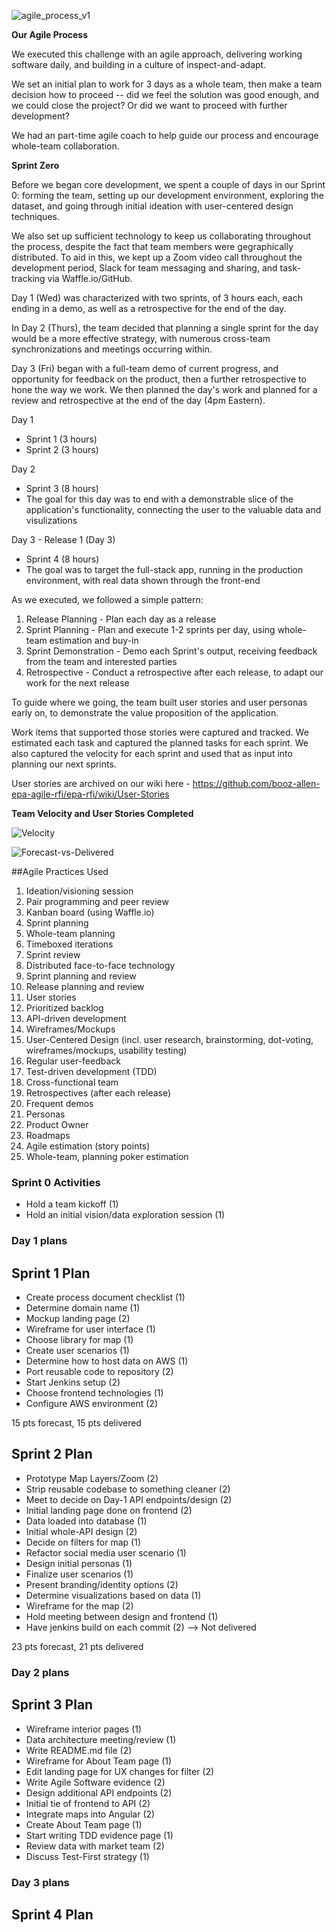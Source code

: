 ![agile_process_v1](https://cloud.githubusercontent.com/assets/12210910/8392521/1186de50-1cb3-11e5-8be1-594f4bc00538.png)

**Our Agile Process**

We executed this challenge with an agile approach, delivering working software daily, and building in a culture of inspect-and-adapt. 

We set an initial plan to work for 3 days as a whole team, then make a team decision how to proceed -- did we feel the solution was good enough, 
and we could close the project? Or did we want to proceed with further development?

We had an part-time agile coach to help guide our process and encourage whole-team collaboration. 

**Sprint Zero**

Before we began core development, we spent a couple of days in our Sprint 0: forming the team,
setting up our development environment, exploring the dataset, and going through initial ideation with user-centered design techniques. 

We also set up sufficient technology to keep us collaborating throughout the process, despite the fact that team members
were gegraphically distributed. To aid in this, we kept up a Zoom video call throughout the development period, Slack for team messaging and sharing, and 
task-tracking via Waffle.io/GitHub.

Day 1 (Wed) was characterized with two sprints, of 3 hours each, each ending in a demo, as well as a retrospective for the end of the day.  

In Day 2 (Thurs), the team decided that planning a single sprint for the day would be a more effective strategy, with numerous cross-team synchronizations and meetings occurring 
within.

Day 3 (Fri) began with a full-team demo of current progress, and opportunity for feedback on the product, then a further retrospective to hone the way we work.
We then planned the day's work and planned for a review and retrospective at the end of the day (4pm Eastern).

Day 1
- Sprint 1 (3 hours)
- Sprint 2 (3 hours)

Day 2
- Sprint 3 (8 hours)
- The goal for this day was to end with a demonstrable slice of the application's functionality, connecting the user to the valuable data and visulizations

Day 3 - Release 1 (Day 3)
- Sprint 4 (8 hours)
- The goal was to target the full-stack app, running in the production environment, with real data shown through the front-end 

As we executed, we followed a simple pattern: 
 1. Release Planning - Plan each day as a release
 1. Sprint Planning - Plan and execute 1-2 sprints per day, using whole-team estimation and buy-in
 1. Sprint Demonstration - Demo each Sprint's output, receiving feedback from the team and interested parties
 1. Retrospective - Conduct a retrospective after each release, to adapt our work for the next release

To guide where we going, the team built user stories and user personas early on, to demonstrate the value proposition of the application.

Work items that supported those stories were captured and tracked. We estimated each task and captured the planned tasks for each sprint. 
We also captured the velocity for each sprint and used that as input into planning our next sprints. 

User stories are archived on our wiki here - https://github.com/booz-allen-epa-agile-rfi/epa-rfi/wiki/User-Stories

**Team Velocity and User Stories Completed**

![Velocity](https://docs.google.com/spreadsheets/d/1AAqKoaxrRT1NDnyU7He5MAi4QXazMylVXrlxZimznBI/pubchart?oid=1374894241&format=image)

![Forecast-vs-Delivered](https://docs.google.com/spreadsheets/d/1AAqKoaxrRT1NDnyU7He5MAi4QXazMylVXrlxZimznBI/pubchart?oid=1410313000&format=image)

##Agile Practices Used
1. Ideation/visioning session
1. Pair programming and peer review
1. Kanban board (using Waffle.io)
1. Sprint planning
1. Whole-team planning
1. Timeboxed iterations 
1. Sprint review
1. Distributed face-to-face technology
1. Sprint planning and review
1. Release planning and review
1. User stories
1. Prioritized backlog
1. API-driven development
1. Wireframes/Mockups
1. User-Centered Design (incl. user research, brainstorming, dot-voting, wireframes/mockups, usability testing)
1. Regular user-feedback
1. Test-driven development (TDD)
1. Cross-functional team
1. Retrospectives (after each release)
1. Frequent demos
1. Personas
1. Product Owner
1. Roadmaps
1. Agile estimation (story points)
1. Whole-team, planning poker estimation 

### Sprint 0 Activities
- Hold a team kickoff (1)
- Hold an initial vision/data exploration session (1)


### Day 1 plans
## Sprint 1 Plan
- Create process document checklist (1)
- Determine domain name (1)
- Mockup landing page (2)
- Wireframe for user interface (1)
- Choose library for map (1)
- Create user scenarios (1)
- Determine how to host data on AWS (1)
- Port reusable code to repository (2)
- Start Jenkins setup (2)
- Choose frontend technologies (1)
- Configure AWS environment (2)

15 pts forecast, 15 pts delivered

## Sprint 2 Plan
- Prototype Map Layers/Zoom (2)
- Strip reusable codebase to something cleaner (2)
- Meet to decide on Day-1 API endpoints/design (2)
- Initial landing page done on frontend (2) 
- Data loaded into database (1)
- Initial whole-API design (2)
- Decide on filters for map (1)
- Refactor social media user scenario (1)
- Design initial personas (1)
- Finalize user scenarios (1)
- Present branding/identity options (2)
- Determine visualizations based on data (1)
- Wireframe for the map (2)
- Hold meeting between design and frontend (1)
- Have jenkins build on each commit (2) --> Not delivered

23 pts forecast, 21 pts delivered



### Day 2 plans
## Sprint 3 Plan
- Wireframe interior pages (1)
- Data architecture meeting/review (1)
- Write README.md file (2)
- Wireframe for About Team page (1)
- Edit landing page for UX changes for filter (2)
- Write Agile Software evidence (2) 
- Design additional API endpoints (2)
- Initial tie of frontend to API (2)
- Integrate maps into Angular (2)
- Create About Team page (1)
- Start writing TDD evidence page (1)
- Review data with market team (2)
- Discuss Test-First strategy (1)

### Day 3 plans
## Sprint 4 Plan

